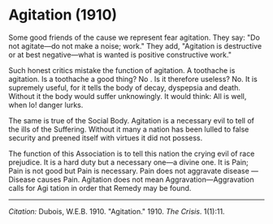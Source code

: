 # Agitation (1910)

Some good friends of the cause we represent fear agitation. They say: "Do not agitate—do not make a noise; work." They add, "Agitation is destructive or at best negative—what is wanted is positive constructive work."

Such honest critics mistake the function of agitation. A toothache is agitation. Is a toothache a good thing? No . Is it therefore useless? No. It is supremely useful, for it tells the body of decay, dyspepsia and death. Without it the body would suffer unknowingly. It would think: All is well, when lo! danger lurks.

The same is true of the Social Body. Agitation is a necessary evil to tell of the ills of the Suffering. Without it many a nation has been lulled to false security and preened itself with virtues it did not possess.

The function of this Association is to tell this nation the crying evil of race prejudice. It is a hard duty but a necessary one—a divine one. It is Pain; Pain is not good but Pain is necessary. Pain does not aggravate disease — Disease causes Pain. Agitation does not mean Aggravation—Aggravation calls for Agi tation in order that Remedy may be found.


______________
*Citation:* Dubois, W.E.B. 1910. "Agitation."  1910. *The Crisis*. 1(1):11.
